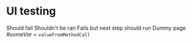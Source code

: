 # UI testing

<div>
    <e:summary/>
    <e:example name="Steps chain fail fast by default" print="true" status="ExpectedToFail">
        <e:browser url=":8081/ui">
            <step name="hasText">Should fail</step>
            <step name="hasText">Shouldn't be ran</step>
        </e:browser>
    </e:example>
    <e:example name="Can disable fail fast" print="true" status="ExpectedToFail">
        <e:browser url=":8081/ui" failFast="false">
            <step name="hasText">Fails but next step should run</step>
            <step name="hasText" desc="Should successfully check text">Dummy page</step>
        </e:browser>
    </e:example>
    <e:example name="Can set check result to variable" print="true">
        <e:browser url=":8081/ui">
            <step set="someVar" name="noParamsCheck"/>
        </e:browser>
        <var>#someVar</var> = <code c:assertTrue="areEqual(#someVar, #TEXT)">valueFromMethodCall</code>
    </e:example>
</div>